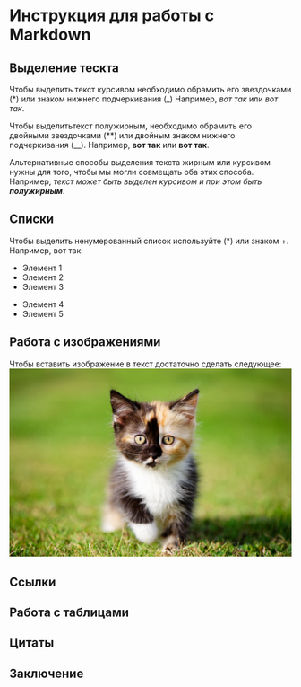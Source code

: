 # Инструкция для работы с Markdown

## Выделение тескта

Чтобы выделить текст курсивом необходимо обрамить его звездочками (*) или знаком нижнего подчеркивания (_) Например, *вот так* или _вот так_.


Чтобы выделитьтекст полужирным, необходимо обрамить его двойными звездочками (**) или двойным знаком нижнего подчеркивания (__). Например, **вот так** или __вот так__.

Альтернативные способы выделения текста жирным или курсивом нужны для того, чтобы мы могли совмещать оба этих способа. Например, _текст может быть выделен курсивом и при этом быть **полужирным**_.

## Списки

Чтобы выделить ненумерованный список используйте (*) или знаком +. Например, вот так: 
* Элемент 1
* Элемент 2
* Элемент 3
+ Элемент 4
+ Элемент 5


## Работа с изображениями

Чтобы вставить изображение в текст достаточно сделать следующее: 
![Привет, это тефтелька](teftelka.jpeg.jpeg)

## Ссылки

## Работа с таблицами

## Цитаты

## Заключение
